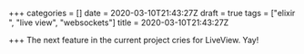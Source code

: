 +++
categories = []
date = 2020-03-10T21:43:27Z
draft = true
tags = ["elixir ", "live view", "websockets"]
title = 2020-03-10T21:43:27Z

+++
The next feature in the current project cries for LiveView. Yay!